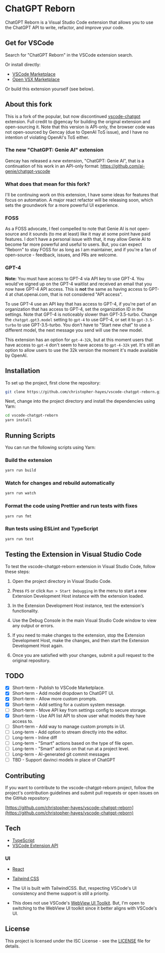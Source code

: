 # ChatGPT Reborn

ChatGPT Reborn is a Visual Studio Code extension that allows you to use the ChatGPT API to write, refactor, and improve your code.

## Get for VSCode

Search for "ChatGPT Reborn" in the VSCode extension search.

Or install directly:

- [VSCode Marketplace](https://marketplace.visualstudio.com/items?itemName=chris-hayes.chatgpt-reborn)
- [Open VSX Marketplace](https://open-vsx.org/extension/chris-hayes/chatgpt-reborn)

Or build this extension yourself (see below).

## About this fork

This is a fork of the popular, but now discontinued [vscode-chatgpt](https://github.com/gencay/vscode-chatgpt) extension. Full credit to @gencay for building the original extension and open-sourcing it. Note that this version is API-only, the browser code was not open-sourced by Gencay (due to OpenAI ToS issue), and I have no intention of violating OpenAI's ToS either.

### The new "ChatGPT: Genie AI" extension

Gencay has released a *new* extension, "ChatGPT: Genie AI", that is a continuation of his work in an API-only format: <https://github.com/ai-genie/chatgpt-vscode>

### What does that mean for this fork?

I'll be continuing work on this extension, I have some ideas for features that focus on automation. A major react refactor will be releasing soon, which sets the groundwork for a more powerful UI experience.

### FOSS

As a FOSS advocate, I feel compelled to note that Genie AI is not open-source and it sounds (to me at least) like it may at some point have paid features. I don't have a personal issue with that, it may allow Genie AI to become far more powerful and useful to users. But, you can expect "Reborn" to stay FOSS for as long as I am maintainer, and if you're a fan of open-source - feedback, issues, and PRs are welcome.

### GPT-4

**Note:** You must have access to GPT-4 via API key to use GPT-4. You would've signed up on the GPT-4 waitlist and received an email that you now have GPT-4 API access. This is **not** the same as having access to GPT-4 at chat.openai.com, that is not considered "API access".

To use GPT-4 use an API key that has access to GPT-4, if you're part of an organization that has access to GPT-4, set the organization ID in the settings. Note that GPT-4 is noticeably slower than GPT-3.5-turbo. Change the `chatgpt.gpt3.model` setting to `gpt-4` to use GPT-4, or set it to `gpt-3.5-turbo` to use GPT-3.5-turbo. You don't have to "Start new chat" to use a different model, the next message you send will use the new model.

This extension has an option for `gpt-4-32k`, but at this moment users that have access to `gpt-4` don't seem to have access to `gpt-4-32k` yet. It's still an option to allow users to use the 32k version the moment it's made available by OpenAI.

## Installation

To set up the project, first clone the repository:

```bash
git clone https://github.com/christopher-hayes/vscode-chatgpt-reborn.git
```

Next, change into the project directory and install the dependencies using Yarn:

```bash
cd vscode-chatgpt-reborn
yarn install
```

## Running Scripts

You can run the following scripts using Yarn:

### Build the extension

```bash
yarn run build
```

### Watch for changes and rebuild automatically

```bash
yarn run watch
```

### Format the code using Prettier and run tests with fixes

```bash
yarn run fmt
```

### Run tests using ESLint and TypeScript

```bash
yarn run test
```

## Testing the Extension in Visual Studio Code

To test the vscode-chatgpt-reborn extension in Visual Studio Code, follow these steps:

1. Open the project directory in Visual Studio Code.

2. Press `F5` or click `Run > Start Debugging` in the menu to start a new Extension Development Host instance with the extension loaded.

3. In the Extension Development Host instance, test the extension's functionality.

4. Use the Debug Console in the main Visual Studio Code window to view any output or errors.

5. If you need to make changes to the extension, stop the Extension Development Host, make the changes, and then start the Extension Development Host again.

6. Once you are satisfied with your changes, submit a pull request to the original repository.

## TODO

- [x] Short-term - Publish to VSCode Marketplace.
- [x] Short-term - Add model dropdown to ChatGPT UI.
- [x] Short-term - Allow more custom prompts.
- [x] Short-term - Add setting for a custom system message.
- [ ] Short-term - Move API key from settings config to secure storage.
- [x] Short-term - Use API list API to show user what models they have access to.
- [ ] Short-term - Add way to manage custom prompts in UI.
- [ ] Long-term - Add option to stream directly into the editor.
- [ ] Long-term - Inline diff
- [ ] Long-term - "Smart" actions based on the type of file open.
- [ ] Long-term - "Smart" actions on that run at a project level.
- [ ] Long-term - AI-generated git commit messages
- [ ] TBD - Support davinci models in place of ChatGPT

## Contributing

If you want to contribute to the vscode-chatgpt-reborn project, follow the project's contribution guidelines and submit pull requests or open issues on the GitHub repository:

[https://github.com/christopher-hayes/vscode-chatgpt-reborn](https://github.com/christopher-hayes/vscode-chatgpt-reborn)

## Tech

- [TypeScript](https://www.typescriptlang.org/)
- [VSCode Extension API](https://code.visualstudio.com/api)

### UI

- [React](https://reactjs.org/)
- [Tailwind CSS](https://tailwindcss.com/)

- The UI is built with TailwindCSS. But, respecting VSCode's UI consistency and theme support is still a priority.
- This does not use VSCode's [WebView UI Toolkit](https://github.com/microsoft/vscode-webview-ui-toolkit/tree/main/src). But, I'm open to switching to the WebView UI toolkit since it better aligns with VSCode's UI.

## License

This project is licensed under the ISC License - see the [LICENSE](LICENSE) file for details.
